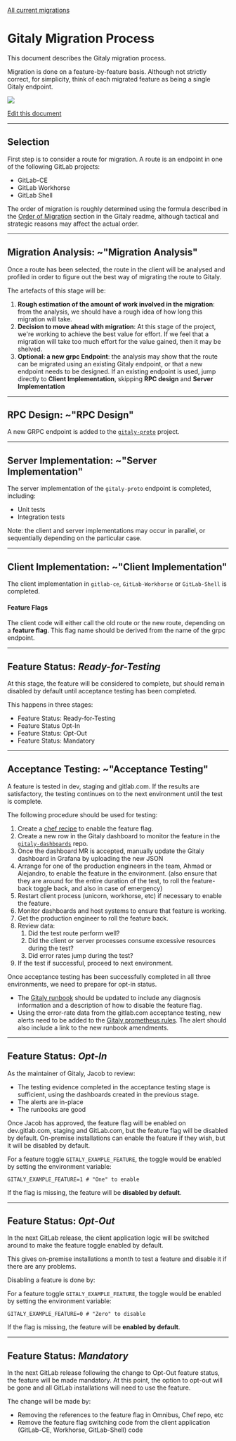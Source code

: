 [All current migrations](https://gitlab.com/gitlab-org/gitaly/issues?label_name%5B%5D=Migration&scope=all&state=all)

# Gitaly Migration Process

This document describes the Gitaly migration process.

Migration is done on a feature-by-feature basis. Although not strictly correct, for simplicity, think of each migrated feature as being a single Gitaly endpoint.

![](https://docs.google.com/drawings/d/1wPwweMnEUPgffsdmoVmHwho5wzKtj61ll_Q90N9eZc8/pub?w=756&h=720)

[Edit this document](https://docs.google.com/drawings/d/1wPwweMnEUPgffsdmoVmHwho5wzKtj61ll_Q90N9eZc8/edit)

---------------------------------------------------------------------

## Selection

First step is to consider a route for migration. A route is an endpoint in one of the following GitLab projects:

* GitLab-CE
* GitLab Workhorse
* GitLab Shell

The order of migration is roughly determined using the formula described in the [Order of Migration](../README.md#order-of-migration) section in the Gitaly readme, although tactical and strategic reasons may affect the actual order.

---------------------------------------------------------------------

## Migration Analysis: ~"Migration Analysis"  

Once a route has been selected, the route in the client will be analysed and profiled in order to figure out the best way of migrating the route to Gitaly.

The artefacts of this stage will be:

1. **Rough estimation of the amount of work involved in the migration**: from the analysis, we should have a rough idea of how long this migration will take.
1. **Decision to move ahead with migration**: At this stage of the project, we're working to achieve the best value for effort. If we feel that a migration will take too much effort for the value gained, then it may be shelved. 
2. **Optional: a new grpc Endpoint**: the analysis may show that the route can be migrated using an existing Gitaly endpoint, or that a new endpoint needs to be designed. If an existing endpoint is used, jump directly to **Client Implementation**, skipping **RPC design** and **Server Implementation**

---------------------------------------------------------------------

## RPC Design: ~"RPC Design" 

A new GRPC endpoint is added to the [`gitaly-proto`](https://gitlab.com/gitlab-org/gitaly-proto) project.

---------------------------------------------------------------------

## Server Implementation: ~"Server Implementation"

The server implementation of the `gitaly-proto` endpoint is completed, including:
* Unit tests
* Integration tests

Note: the client and server implementations may occur in parallel, or sequentially
depending on the particular case.

---------------------------------------------------------------------

## Client Implementation: ~"Client Implementation" 

The client implementation in `gitlab-ce`, `GitLab-Workhorse` or `GitLab-Shell` is completed.



#### Feature Flags

The client code will either call the old route or the new route, depending on a **feature flag**. This flag name should be derived from the name of the grpc endpoint.

---------------------------------------------------------------------

## Feature Status: *Ready-for-Testing*

At this stage, the feature will be considered to complete, but should remain 
disabled by default until acceptance testing has been completed.

This happens in three stages:
* Feature Status: Ready-for-Testing
* Feature Status Opt-In
* Feature Status: Opt-Out
* Feature Status: Mandatory

---------------------------------------------------------------------

## Acceptance Testing: ~"Acceptance Testing"

A feature is tested in dev, staging and gitlab.com. If the results are satisfactory, the testing continues on to the next environment until the test is complete. 

The following procedure should be used for testing:

1. Create a [chef recipe](https://dev.gitlab.org/cookbooks/chef-repo) to enable the feature flag.
2. Create a new row in the Gitaly dashboard to monitor the feature in the [`gitaly-dashboards`](https://gitlab.com/gitlab-org/gitaly-dashboards) repo.
3. Once the dashboard MR is accepted, manually update the Gitaly dashboard in Grafana by uploading the new JSON
4. Arrange for one of the production engineers in the team, Ahmad or Alejandro, to enable the feature in the environment. (also ensure that they are around for the entire duration of the test,  to roll the feature-back toggle back, and also in case of emergency) 
5. Restart client process (unicorn, workhorse, etc) if necessary to enable the feature.
6. Monitor dashboards and host systems to ensure that feature is working.
7. Get the production engineer to roll the feature back.
8. Review data:
    1. Did the test route perform well?
    2. Did the client or server processes consume excessive resources during the test?
    3. Did error rates jump during the test?
9. If the test if successful, proceed to next environment.

Once acceptance testing has been successfully completed in all three environments, we need to prepare for opt-in status.

* The [Gitaly runbook](https://gitlab.com/gitlab-com/runbooks/blob/master/troubleshooting/gitaly-error-rate.md) should be updated to include any diagnosis information and a description of how to disable the feature flag.
* Using the error-rate data from the gitlab.com acceptance testing, new alerts need to be added to the [Gitaly prometheus rules](https://gitlab.com/gitlab-com/runbooks/blob/master/alerts/gitaly.rules). The alert should also include a link to the new runbook amendments.

---------------------------------------------------------------------

## Feature Status: *Opt-In*

As the maintainer of Gitaly, Jacob to review:
 
* The testing evidence completed in the acceptance testing stage is sufficient, using the dashboards created in the previous stage.
* The alerts are in-place
* The runbooks are good

Once Jacob has approved, the feature flag will be enabled on dev.gitlab.com, staging and GitLab.com, but the feature flag will be disabled by default. On-premise installations can enable the feature if they wish, but it will be disabled by default.

For a feature toggle `GITALY_EXAMPLE_FEATURE`, the toggle would be enabled by setting the environment variable:  

```shell
GITALY_EXAMPLE_FEATURE=1 # "One" to enable
```

If the flag is missing, the feature will be **disabled by default**.

---------------------------------------------------------------------

## Feature Status: *Opt-Out*

In the next GitLab release, the client application logic will be switched around to make the feature toggle enabled by default. 

This gives on-premise installations a month to test a feature and disable it if there are any problems.

Disabling a feature is done by:

For a feature toggle `GITALY_EXAMPLE_FEATURE`, the toggle would be enabled by setting the environment variable:  

```shell
GITALY_EXAMPLE_FEATURE=0 # "Zero" to disable
```

If the flag is missing, the feature will be **enabled by default**.

---------------------------------------------------------------------

## Feature Status: *Mandatory*

In the next GitLab release following the change to Opt-Out feature status, the feature will be made mandatory. At this point, the option to opt-out will be gone and all GitLab installations will need to use the feature.

The change will be made by:

* Removing the references to the feature flag in Omnibus, Chef repo, etc
* Remove the feature flag switching code from the client application (GitLab-CE, Workhorse, GitLab-Shell) code
